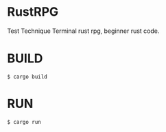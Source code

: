 # RustRPG
Test Technique
Terminal  rust rpg, beginner rust code.

# BUILD
``` $ cargo build ```

# RUN
``` $ cargo run ```



